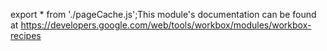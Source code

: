 export * from './pageCache.js';This module's documentation can be found at https://developers.google.com/web/tools/workbox/modules/workbox-recipes
